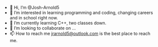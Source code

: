 - 👋 Hi, I’m @Josh-Arnold5
- 👀 I’m interested in learning programming and coding, changing careers and in school right now.
- 🌱 I’m currently learning C++, two classes down.
- 💞️ I’m looking to collaborate on ...
- 📫 How to reach me jrarnold5@outlook.com is the best place to reach me.
